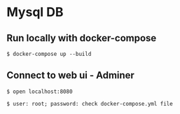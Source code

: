 # Mysql DB

## Run locally with docker-compose

`$ docker-compose up --build`

## Connect to web ui - Adminer

`$ open localhost:8080`

`$ user: root; password: check docker-compose.yml file`
